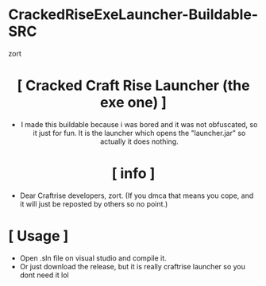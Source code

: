 # CrackedRiseExeLauncher-Buildable-SRC
zort

<div align="center">

# [ Cracked Craft Rise Launcher (the exe one) ]
+ I made this buildable because i was bored and it was not obfuscated, so it just for fun. It is the launcher which opens the "launcher.jar" so actually it does nothing.

# [ info ]

</div>

+ Dear Craftrise developers, zort. (If you dmca that means you cope, and it will just be reposted by others so no point.)

# [ Usage ]

+ Open .sln file on visual studio and compile it.
+ Or just download the release, but it is really craftrise launcher so you dont need it lol
